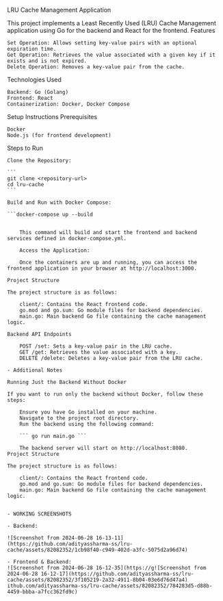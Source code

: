 LRU Cache Management Application

This project implements a Least Recently Used (LRU) Cache Management application using Go for the backend and React for the frontend.
Features

    Set Operation: Allows setting key-value pairs with an optional expiration time.
    Get Operation: Retrieves the value associated with a given key if it exists and is not expired.
    Delete Operation: Removes a key-value pair from the cache.

Technologies Used

    Backend: Go (Golang)
    Frontend: React
    Containerization: Docker, Docker Compose

Setup Instructions
Prerequisites

    Docker
    Node.js (for frontend development)

Steps to Run

    Clone the Repository:

    ```
    git clone <repository-url>
    cd lru-cache
    ```

    Build and Run with Docker Compose:

    ```docker-compose up --build
```

    This command will build and start the frontend and backend services defined in docker-compose.yml.

    Access the Application:

    Once the containers are up and running, you can access the frontend application in your browser at http://localhost:3000.

Project Structure

The project structure is as follows:

    client/: Contains the React frontend code.
    go.mod and go.sum: Go module files for backend dependencies.
    main.go: Main backend Go file containing the cache management logic.

Backend API Endpoints

    POST /set: Sets a key-value pair in the LRU cache.
    GET /get: Retrieves the value associated with a key.
    DELETE /delete: Deletes a key-value pair from the LRU cache.

- Additional Notes

Running Just the Backend Without Docker

If you want to run only the backend without Docker, follow these steps:

    Ensure you have Go installed on your machine.
    Navigate to the project root directory.
    Run the backend using the following command:

    ``` go run main.go ```

    The backend server will start on http://localhost:8080.
Project Structure

The project structure is as follows:

    client/: Contains the React frontend code.
    go.mod and go.sum: Go module files for backend dependencies.
    main.go: Main backend Go file containing the cache management logic.


- WORKING SCREENSHOTS

- Backend:

![Screenshot from 2024-06-28 16-13-11](https://github.com/adityassharma-ss/lru-cache/assets/82082352/1cb98f40-c949-402d-a3fc-5075d2a96d74)

- Frontend & Backend:
![Screenshot from 2024-06-28 16-12-35](https://g![Screenshot from 2024-06-28 16-12-17](https://github.com/adityassharma-ss/lru-cache/assets/82082352/3f105219-2a32-4911-8b04-03e6d76d47a4)
ithub.com/adityassharma-ss/lru-cache/assets/82082352/784283d5-d88b-4459-bbba-a7fcc362fd9c)




